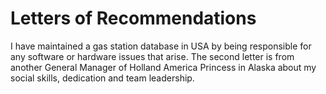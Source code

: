 # Letters of Recommendations
 I have maintained a gas station database in USA by being responsible for any software or hardware issues that arise.
The second letter is from another General Manager of Holland America Princess in Alaska about my social skills, dedication and team leadership.
